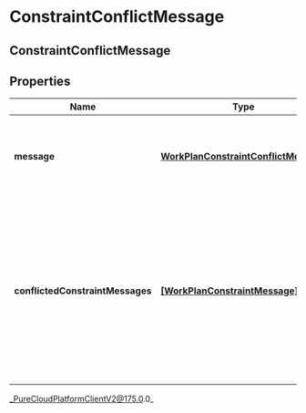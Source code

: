 # ConstraintConflictMessage

## ConstraintConflictMessage

## Properties

|Name | Type | Description | Notes|
|------------ | ------------- | ------------- | -------------|
| **message** | [**WorkPlanConstraintConflictMessage**](WorkPlanConstraintConflictMessage) | Message for how to resolve a set of conflicted work plan constraints | [optional] |
| **conflictedConstraintMessages** | [**[WorkPlanConstraintMessage]**]([WorkPlanConstraintMessage]) | Messages for the set of conflicted work plan constraints. Each element indicates the message of a work plan constraint that is conflicted in the set | [optional] |



_PureCloudPlatformClientV2@175.0.0_
